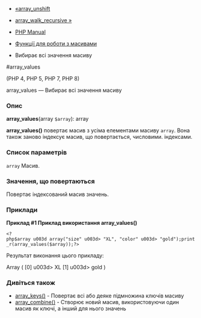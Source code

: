 - [«array_unshift](function.array-unshift.md)
- [array_walk_recursive »](function.array-walk-recursive.md)

- [PHP Manual](index.md)
- [Функції для роботи з масивами](ref.array.md)
- Вибирає всі значення масиву

#array_values

(PHP 4, PHP 5, PHP 7, PHP 8)

array_values — Вибирає всі значення масиву

### Опис

**array_values**(array `$array`): array

**array_values()** повертає масив з усіма елементами масиву
`array`. Вона також заново індексує масив, що повертається, числовими.
індексами.

### Список параметрів

`array`
Масив.

### Значення, що повертаються

Повертає індексований масив значень.

### Приклади

**Приклад #1 Приклад використання **array_values()****

` <?php$array u003d array("size" u003d> "XL", "color" u003d> "gold");print_r(array_values($array));?> `

Результат виконання цього прикладу:

Array
(
[0] u003d> XL
[1] u003d> gold
)

### Дивіться також

- [array_keys()](function.array-keys.md) - Повертає всі або
деяке підмножина ключів масиву
- [array_combine()](function.array-combine.md) - Створює новий
масив, використовуючи один масив як ключі, а інший для нього
значень
